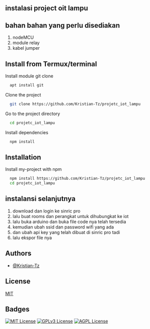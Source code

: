## instalasi project oit lampu 

## bahan bahan yang perlu disediakan
1. nodeMCU
2. module relay
3. kabel jumper

## Install from Termux/terminal

Install module git clone
```bash
  apt install git
```

Clone the project
```bash
  git clone https://github.com/Kristian-Tz/projetc_iot_lampu
```

Go to the project directory
```bash
  cd projetc_iot_lampu
```

Install dependencies
```bash
  npm install
```

## Installation

Install my-project with npm
```bash
  npm install https://github.com/Kristian-Tz/projetc_iot_lampu
  cd projetc_iot_lampu
```

## instalansi selanjutnya
1. download dan login ke sinric pro
2. lalu buat rooms dan perangkat untuk dihubungkat ke iot
3. lalu buka arduino dan buka file code nya telah tersedia
4. kemudian ubah ssid dan password wifi yang ada
5. dan ubah api key yang telah dibuat di sinric pro tadi
6. lalu ekspor file nya

## Authors

- [@Kristian-Tz](https://www.github.com/Kristian-Tz)


## License

[MIT](https://choosealicense.com/licenses/mit/)


## Badges



[![MIT License](https://img.shields.io/badge/License-MIT-green.svg)](https://choosealicense.com/licenses/mit/)
[![GPLv3 License](https://img.shields.io/badge/License-GPL%20v3-yellow.svg)](https://opensource.org/licenses/)
[![AGPL License](https://img.shields.io/badge/license-AGPL-blue.svg)](http://www.gnu.org/licenses/agpl-3.0)
